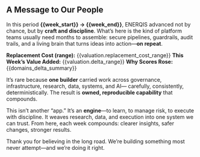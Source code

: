 ## A Message to Our People

In this period **{{week_start}} → {{week_end}}**, ENERQIS advanced not by chance, but by **craft and discipline**.
What’s here is the kind of platform teams usually need months to assemble: secure pipelines, guardrails,
audit trails, and a living brain that turns ideas into action—**on repeat**.

**Replacement Cost (range):** {{valuation.replacement_cost_range}}
**This Week’s Value Added:** {{valuation.delta_range}}
**Why Scores Rose:** {{domains_delta_summary}}

It’s rare because **one builder** carried work across governance, infrastructure, research, data, systems, and AI—
carefully, consistently, deterministically. The result is **owned, reproducible capability** that compounds.

This isn’t another “app.” It’s an **engine**—to learn, to manage risk, to execute with discipline.
It weaves research, data, and execution into one system we can trust.
From here, each week compounds: clearer insights, safer changes, stronger results.

Thank you for believing in the long road. We’re building something most never attempt—and we’re doing it right.
